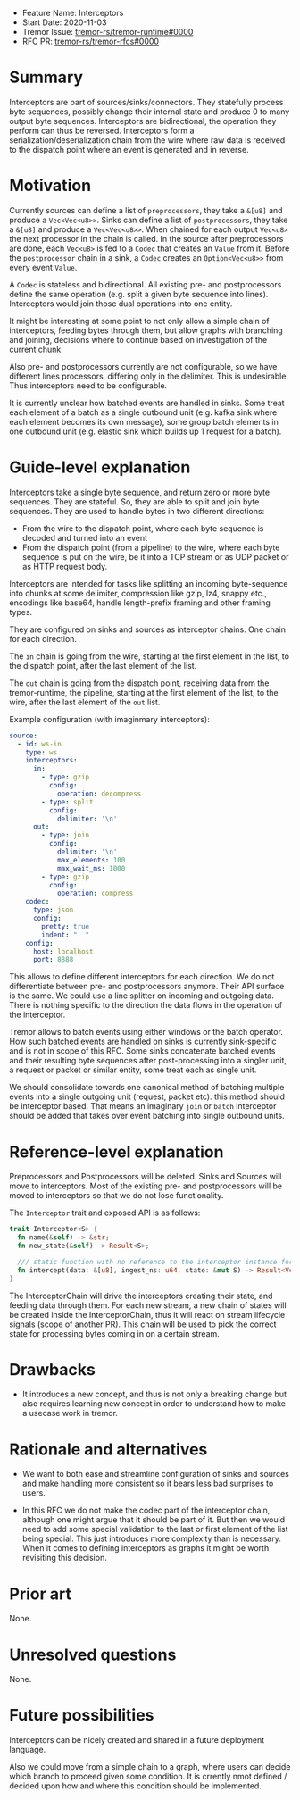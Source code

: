 - Feature Name: Interceptors
- Start Date: 2020-11-03
- Tremor Issue: [tremor-rs/tremor-runtime#0000](https://github.com/tremor-rs/tremor-runtime/issues/0000)
- RFC PR: [tremor-rs/tremor-rfcs#0000](https://github.com/tremor-rs/tremor-rfcs/pull/0000)

# Summary
[summary]: #summary

Interceptors are part of sources/sinks/connectors. They statefully process byte sequences, possibly change their internal state and produce 0 to many output byte sequences. Interceptors are bidirectional, the operation they perform can thus be reversed. Interceptors form a serialization/deserialization chain from the wire where raw data is received to the dispatch point where an event is generated and in reverse.

# Motivation
[motivation]: #motivation

Currently sources can define a list of `preprocessors`, they take a `&[u8]` and produce a `Vec<Vec<u8>>`.
Sinks can define a list of `postprocessors`, they take a `&[u8]` and produce a `Vec<Vec<u8>>`.
When chained for each output `Vec<u8>` the next processor in the chain is called. In the source after preprocessors are done, each `Vec<u8>` is fed to a `Codec` that creates an `Value` from it. Before the `postprocessor` chain in a sink, a `Codec` creates an `Option<Vec<u8>>` from every event `Value`.

A `Codec` is stateless and bidirectional. All existing pre- and postprocessors define the same operation (e.g. split a given byte sequence into lines). Interceptors would join those dual operations into one entity.

It might be interesting at some point to not only allow a simple chain of interceptors, feeding bytes through them, but allow graphs with branching and joining, decisions where to continue based on investigation of the current chunk.

Also pre- and postprocessors currently are not configurable, so we have different lines processors, differing only in the delimiter. This is undesirable. Thus interceptors need to be configurable.

It is currently unclear how batched events are handled in sinks. Some treat each element of a batch as a single outbound unit (e.g. kafka sink where each element becomes its own message), some group batch elements in one outbound unit (e.g. elastic sink which builds up 1 request for a batch).

# Guide-level explanation
[guide-level-explanation]: #guide-level-explanation

Interceptors take a single byte sequence, and return zero or more byte sequences. They are stateful. So, they are able to split and join byte sequences.
They are used to handle bytes in two different directions:

* From the wire to the dispatch point, where each byte sequence is decoded and turned into an event
* From the dispatch point (from a pipeline) to the wire, where each byte sequence is put on the wire, be it into a TCP stream or as UDP packet or as HTTP request body.

Interceptors are intended for tasks like splitting an incoming byte-sequence into chunks at some delimiter, compression like gzip, lz4, snappy etc., encodings like base64, handle length-prefix framing and other framing types.

They are configured on sinks and sources as interceptor chains. One chain for each direction. 

The `in` chain is going from the wire, starting at the first element in the list, to the dispatch point, after the last element of the list. 

The `out` chain is going from the dispatch point, receiving data from the tremor-runtime, the pipeline, starting at the first element of the list, to the wire, after the last element of the `out` list.

Example configuration (with imaginmary interceptors):

```yaml
source:
  - id: ws-in
    type: ws
    interceptors:
      in:
        - type: gzip
          config:
            operation: decompress
        - type: split
          config:
            delimiter: '\n'
      out:
        - type: join
          config:
            delimiter: '\n'
            max_elements: 100
            max_wait_ms: 1000
        - type: gzip
          config:
            operation: compress
    codec:
      type: json
      config:
        pretty: true
        indent: "  "
    config:
      host: localhost
      port: 8888
```

This allows to define different interceptors for each direction. We do not differentiate between pre- and postprocessors anymore. Their API surface is the same. We could use a line splitter on incoming and outgoing data. There is nothing specific to the direction the data flows in the operation of the interceptor.

Tremor allows to batch events using either windows or the batch operator. How such batched events are handled on sinks is currently sink-specific and is not in scope of this RFC. Some sinks concatenate batched events and their resulting byte sequences after post-processing into a singler unit, a request or packet or similar entity, some treat each as single unit.

We should consolidate towards one canonical method of batching multiple events into a single outgoing unit (request, packet etc).
this method should be interceptor based. That means an imaginary `join` or `batch` interceptor should be added that takes over event batching into single outbound units.

# Reference-level explanation
[reference-level-explanation]: #reference-level-explanation

Preprocessors and Postprocessors will be deleted. Sinks and Sources will move to interceptors.
Most of the existing pre- and postprocessors will be moved to interceptors so that we do not lose functionality.

The `Interceptor` trait and exposed API is as follows:

```rust
trait Interceptor<S> {
  fn name(&self) -> &str;
  fn new_state(&self) -> Result<S>;

  /// static function with no reference to the interceptor instance for easier sharing
  fn intercept(data: &[u8], ingest_ns: u64, state: &mut S) -> Result<Vec<Vec<u8>>>;
}
```

The InterceptorChain will drive the interceptors creating their state, and feeding data through them.
For each new stream, a new chain of states will be created inside the InterceptorChain, thus it will react on stream lifecycle signals (scope of another PR).
This chain will be used to pick the correct state for processing bytes coming in on a certain stream.

# Drawbacks
[drawbacks]: #drawbacks

- It introduces a new concept, and thus is not only a breaking change but also requires learning new concept in order to understand how to make a usecase work in tremor.

# Rationale and alternatives
[rationale-and-alternatives]: #rationale-and-alternatives

- We want to both ease and streamline configuration of sinks and sources and make handling more consistent so it bears less bad surprises to users.

- In this RFC we do not make the codec part of the interceptor chain, although one might argue that it should be part of it.
  But then we would need to add some special validation to the last or first element of the list being special. This just introduces more complexity than is necessary.
  When it comes to defining interceptors as graphs it might be worth revisiting this decision.

# Prior art
[prior-art]: #prior-art

None.

# Unresolved questions
[unresolved-questions]: #unresolved-questions

None.

# Future possibilities
[future-possibilities]: #future-possibilities

Interceptors can be nicely created and shared in a future deployment language.

Also we could move from a simple chain to a graph, where users can decide which branch to proceed given some condition. It is crrently nmot defined / decided upon how and where this condition should be implemented.

